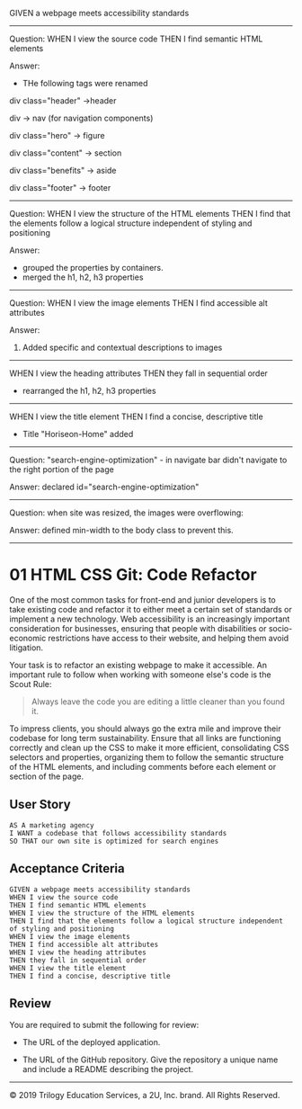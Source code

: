 GIVEN a webpage meets accessibility standards
_____________________________________________________________________________________________________
Question: WHEN I view the source code
		  THEN I find semantic HTML elements

Answer:
- THe following tags were renamed

div class="header" ->header

div -> nav (for navigation components)

div class="hero" -> figure

div class="content" -> section

div class="benefits" -> aside

div class="footer" -> footer
_____________________________________________________________________________________________________

Question: WHEN I view the structure of the HTML elements
		  THEN I find that the elements follow a logical structure independent of styling and positioning 
		  
Answer: 
- grouped the properties by containers.
- merged the h1, h2, h3 properties
_____________________________________________________________________________________________________

Question: WHEN I view the image elements
		  THEN I find accessible alt attributes

Answer:
1) Added specific and contextual descriptions to images

_____________________________________________________________________________________________________
WHEN I view the heading attributes
THEN they fall in sequential order
- rearranged the h1, h2, h3 properties

_____________________________________________________________________________________________________
WHEN I view the title element
THEN I find a concise, descriptive title  
- Title "Horiseon-Home" added
_____________________________________________________________________________________________________

Question: "search-engine-optimization" - in navigate bar didn't navigate to the right portion of the page

Answer: 
declared id="search-engine-optimization"
_____________________________________________________________________________________________________

Question: when site was resized, the images were overflowing:

Answer: defined min-width to the body class to prevent this.
_____________________________________________________________________________________________________


# 01 HTML CSS Git: Code Refactor

One of the most common tasks for front-end and junior developers is to take existing code and refactor it to either meet a certain set of standards or implement a new technology. Web accessibility is an increasingly important consideration for businesses, ensuring that people with disabilities or socio-economic restrictions have access to their website, and helping them avoid litigation.

Your task is to refactor an existing webpage to make it accessible. An important rule to follow when working with someone else's code is the Scout Rule:

> Always leave the code you are editing a little cleaner than you found it.

To impress clients, you should always go the extra mile and improve their codebase for long term sustainability. Ensure that all links are functioning correctly and clean up the CSS to make it more efficient, consolidating CSS selectors and properties, organizing them to follow the semantic structure of the HTML elements, and including comments before each element or section of the page.

## User Story

```
AS A marketing agency
I WANT a codebase that follows accessibility standards
SO THAT our own site is optimized for search engines
```

## Acceptance Criteria

```
GIVEN a webpage meets accessibility standards
WHEN I view the source code
THEN I find semantic HTML elements
WHEN I view the structure of the HTML elements
THEN I find that the elements follow a logical structure independent of styling and positioning
WHEN I view the image elements
THEN I find accessible alt attributes
WHEN I view the heading attributes
THEN they fall in sequential order
WHEN I view the title element
THEN I find a concise, descriptive title
```

## Review

You are required to submit the following for review:

* The URL of the deployed application.

* The URL of the GitHub repository. Give the repository a unique name and include a README describing the project.

- - -
© 2019 Trilogy Education Services, a 2U, Inc. brand. All Rights Reserved.
